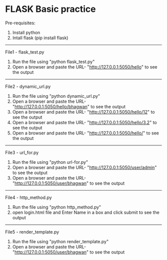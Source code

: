 # FLASK Basic practice

Pre-requisites:
1) Install python 
2) Intall flask (pip install flask)

-------------------------------------------------------------------------------------
File1 - flask_test.py
1) Run the file using "python flask_test.py"
2) Open a browser and paste the URL- "http://127.0.0.1:5050/hello" to see the output

---------------------------------------------------------------------------------------

File2 - dynamic_url.py
1) Run the file using "python dynamic_url.py"
2) Open a browser and paste the URL- "http://127.0.0.1:5050/hello/bhagwan" to see the output
3) Open a browser and paste the URL- "http://127.0.0.1:5050/hello/12" to see the output
4) Open a browser and paste the URL- "http://127.0.0.1:5050/hello/3.2" to see the output
5) Open a browser and paste the URL- "http://127.0.0.1:5050/hello/" to see the output

------------------------------------------------------------------------------------------
File3 - url_for.py
1)  Run the file using "python url-for.py"
2)  Open a browser and paste the URL- "http://127.0.0.1:5050/user/admin" to see the output
3)  Open a browser and paste the URL- "http://127.0.0.1:5050/user/bhagwan" to see the output

----------------------------------------------------------------------------------------------
File4 - http_method.py
1) Run the file using "python http_method.py"
2) open login.html file and Enter Name in a box and click submit to see the output

-----------------------------------------------------------------------------------------------
File5 - render_template.py
1) Run the file using "python render_template.py"
2) Open a browser and paste the URL- "http://127.0.0.1:5050/user/bhagwan" to see the output
